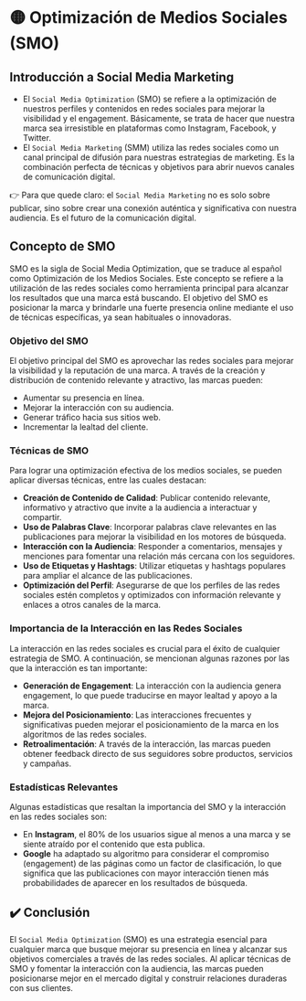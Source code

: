 # 🟡 Optimización de Medios Sociales (SMO)

## Introducción a Social Media Marketing
- El `Social Media Optimization` (SMO) se refiere a la optimización de nuestros perfiles y contenidos en redes sociales para mejorar la visibilidad y el engagement. Básicamente, se trata de hacer que nuestra marca sea irresistible en plataformas como Instagram, Facebook, y Twitter. 
- El `Social Media Marketing` (SMM) utiliza las redes sociales como un canal principal de difusión para nuestras estrategias de marketing. Es la combinación perfecta de técnicas y objetivos para abrir nuevos canales de comunicación digital. 

👉 Para que quede claro: el `Social Media Marketing` no es solo sobre publicar, sino sobre crear una conexión auténtica y significativa con nuestra audiencia. Es el futuro de la comunicación digital.

## Concepto de SMO
SMO es la sigla de Social Media Optimization, que se traduce al español como Optimización de los Medios Sociales. Este concepto se refiere a la utilización de las redes sociales como herramienta principal para alcanzar los resultados que una marca está buscando. El objetivo del SMO es posicionar la marca y brindarle una fuerte presencia online mediante el uso de técnicas específicas, ya sean habituales o innovadoras.

### Objetivo del SMO
El objetivo principal del SMO es aprovechar las redes sociales para mejorar la visibilidad y la reputación de una marca. A través de la creación y distribución de contenido relevante y atractivo, las marcas pueden:
- Aumentar su presencia en línea.
- Mejorar la interacción con su audiencia.
- Generar tráfico hacia sus sitios web.
- Incrementar la lealtad del cliente.

### Técnicas de SMO
Para lograr una optimización efectiva de los medios sociales, se pueden aplicar diversas técnicas, entre las cuales destacan:
- **Creación de Contenido de Calidad**: Publicar contenido relevante, informativo y atractivo que invite a la audiencia a interactuar y compartir.
- **Uso de Palabras Clave**: Incorporar palabras clave relevantes en las publicaciones para mejorar la visibilidad en los motores de búsqueda.
- **Interacción con la Audiencia**: Responder a comentarios, mensajes y menciones para fomentar una relación más cercana con los seguidores.
- **Uso de Etiquetas y Hashtags**: Utilizar etiquetas y hashtags populares para ampliar el alcance de las publicaciones.
- **Optimización del Perfil**: Asegurarse de que los perfiles de las redes sociales estén completos y optimizados con información relevante y enlaces a otros canales de la marca.

### Importancia de la Interacción en las Redes Sociales
La interacción en las redes sociales es crucial para el éxito de cualquier estrategia de SMO. A continuación, se mencionan algunas razones por las que la interacción es tan importante:
- **Generación de Engagement**: La interacción con la audiencia genera engagement, lo que puede traducirse en mayor lealtad y apoyo a la marca.
- **Mejora del Posicionamiento**: Las interacciones frecuentes y significativas pueden mejorar el posicionamiento de la marca en los algoritmos de las redes sociales.
- **Retroalimentación**: A través de la interacción, las marcas pueden obtener feedback directo de sus seguidores sobre productos, servicios y campañas.

### Estadísticas Relevantes
Algunas estadísticas que resaltan la importancia del SMO y la interacción en las redes sociales son:
- En **Instagram**, el 80% de los usuarios sigue al menos a una marca y se siente atraído por el contenido que esta publica.
- **Google** ha adaptado su algoritmo para considerar el compromiso (engagement) de las páginas como un factor de clasificación, lo que significa que las publicaciones con mayor interacción tienen más probabilidades de aparecer en los resultados de búsqueda.

## ✔️ Conclusión
El `Social Media Optimization` (SMO) es una estrategia esencial para cualquier marca que busque mejorar su presencia en línea y alcanzar sus objetivos comerciales a través de las redes sociales. Al aplicar técnicas de SMO y fomentar la interacción con la audiencia, las marcas pueden posicionarse mejor en el mercado digital y construir relaciones duraderas con sus clientes.
